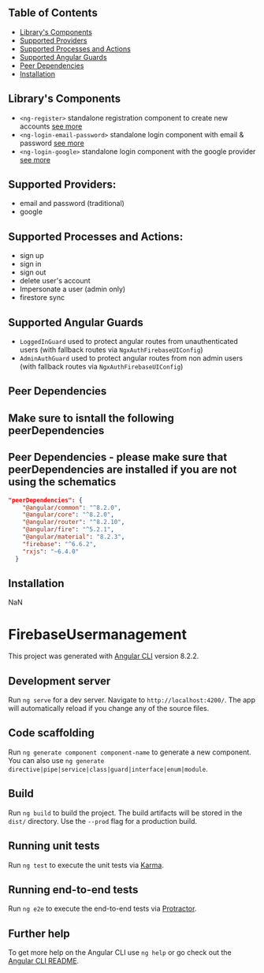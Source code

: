 ## Table of Contents
- [Library's Components](#components)
- [Supported Providers](#supported-providers)
- [Supported Processes and Actions](#supported-procress-and-actions)
- [Supported Angular Guards](#supported-angular-guards)
- [Peer Dependencies](#peer-dependencies)
- [Installation](#installation)

<a name="components"/>

## Library's Components
- `<ng-register>` standalone registration component to create new accounts [see more](docs/ng-register.md)
- `<ng-login-email-password>` standalone login component with email & password [see more](docs/ng-login-email-password.md)
- `<ng-login-google>` standalone login component with the google provider [see more](docs/ng-login-google.md)

<a name="supported-providers"/>

## Supported Providers:
- email and password (traditional)
- google

<a name="supported-procress-and-actions"/>

## Supported Processes and Actions:
- sign up
- sign in
- sign out
- delete user's account
- Impersonate a user (admin only)
- firestore sync

<a name="supported-angular-guards"/>

## Supported Angular Guards
- `LoggedInGuard` used to protect angular routes from unauthenticated users (with fallback routes via `NgxAuthFirebaseUIConfig`)
- `AdminAuthGuard` used to protect angular routes from non admin users (with fallback routes via `NgxAuthFirebaseUIConfig`)

<a name="peer-dependencies"/>

## Peer Dependencies
Make sure to isntall the following peerDependencies
---

<a name="peerDependencies"/>

## Peer Dependencies - please make sure that peerDependencies are installed if you are not using the schematics

```json
"peerDependencies": {
    "@angular/common": "^8.2.0",
    "@angular/core": "^8.2.0",
    "@angular/router": "^8.2.10",
    "@angular/fire": "^5.2.1",
    "@angular/material": "8.2.3",
    "firebase": "^6.6.2",
    "rxjs": "~6.4.0"
  }
```

<a name="installation"/>

## Installation
NaN

# FirebaseUsermanagement

This project was generated with [Angular CLI](https://github.com/angular/angular-cli) version 8.2.2.

## Development server

Run `ng serve` for a dev server. Navigate to `http://localhost:4200/`. The app will automatically reload if you change any of the source files.

## Code scaffolding

Run `ng generate component component-name` to generate a new component. You can also use `ng generate directive|pipe|service|class|guard|interface|enum|module`.

## Build

Run `ng build` to build the project. The build artifacts will be stored in the `dist/` directory. Use the `--prod` flag for a production build.

## Running unit tests

Run `ng test` to execute the unit tests via [Karma](https://karma-runner.github.io).

## Running end-to-end tests

Run `ng e2e` to execute the end-to-end tests via [Protractor](http://www.protractortest.org/).

## Further help

To get more help on the Angular CLI use `ng help` or go check out the [Angular CLI README](https://github.com/angular/angular-cli/blob/master/README.md).
